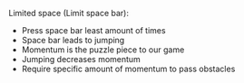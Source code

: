 Limited space (Limit space bar):
- Press space bar least amount of times
- Space bar leads to jumping
- Momentum is the puzzle piece to our game
- Jumping decreases momentum
- Require specific amount of momentum to pass obstacles